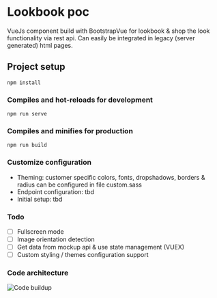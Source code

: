 # Lookbook poc
VueJs component build with BootstrapVue for lookbook & shop the look functionality via rest api. Can easily be integrated in legacy (server generated) html pages. 

## Project setup
```
npm install
```

### Compiles and hot-reloads for development
```
npm run serve
```

### Compiles and minifies for production
```
npm run build
```

### Customize configuration
* Theming: customer specific colors, fonts, dropshadows, borders & radius can be configured in file custom.sass 
* Endpoint configuration: tbd
* Initial setup: tbd

### Todo
- [ ] Fullscreen mode
- [ ] Image orientation detection
- [ ] Get data from mockup api & use state management (VUEX)
- [ ] Custom styling / themes configuration support

### Code architecture
![Code buildup](https://images.cmft.io/1115457393585688576/1175318243066388480/1175318243091554304/image.png)
